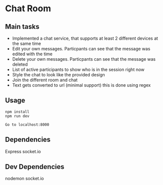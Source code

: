 # Chat Room 


## Main tasks

- Implemented a chat service, that supports at least 2 different devices at the same time
- Edit your own messages. Particpants can see that the message was edited with the time 
- Delete your own messages. Particpants can see that the message was deleted  
- List of active participants to show who is in the session right now
- Style the chat to look like the provided design
- Join the different room and chat 
- Text gets converted to url (minimal support) this is done using regex

## Usage
```
npm install
npm run dev

Go to localhost:8000
```

## Dependencies
Express
socket.io

## Dev Dependencies
nodemon
socket.io
